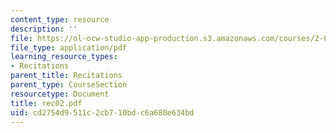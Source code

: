```yaml
---
content_type: resource
description: ''
file: https://ol-ocw-studio-app-production.s3.amazonaws.com/courses/2-003j-dynamics-and-control-i-spring-2007/cd2754d9511c2cb710bdc6a680e634bd_rec02.pdf
file_type: application/pdf
learning_resource_types:
- Recitations
parent_title: Recitations
parent_type: CourseSection
resourcetype: Document
title: rec02.pdf
uid: cd2754d9-511c-2cb7-10bd-c6a680e634bd
---
```

